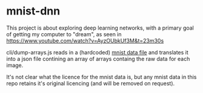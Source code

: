 # mnist-dnn
This project is about exploring deep learning networks, with a primary goal of getting my computer to "dream", as seen in https://www.youtube.com/watch?v=AyzOUbkUf3M&t=23m30s

cli/dump-arrays.js reads in a (hardcoded) [mnist data file](http://yann.lecun.com/exdb/mnist/) and translates it into a json file contining an array of arrays containg the raw data for each image.


It's not clear what the licence for the mnist data is, but any mnist data in this repo retains it's original licencing (and will be removed on request).
